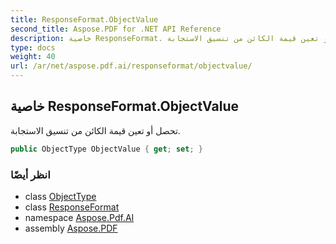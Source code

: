```yaml
---
title: ResponseFormat.ObjectValue
second_title: Aspose.PDF for .NET API Reference
description: خاصية ResponseFormat. تحصل أو تعين قيمة الكائن من تنسيق الاستجابة
type: docs
weight: 40
url: /ar/net/aspose.pdf.ai/responseformat/objectvalue/
---
```

## خاصية ResponseFormat.ObjectValue

تحصل أو تعين قيمة الكائن من تنسيق الاستجابة.

```csharp
public ObjectType ObjectValue { get; set; }
```

### انظر أيضًا

* class [ObjectType](../../responseformat.objecttype/)
* class [ResponseFormat](../)
* namespace [Aspose.Pdf.AI](../../../aspose.pdf.ai/)
* assembly [Aspose.PDF](../../../)